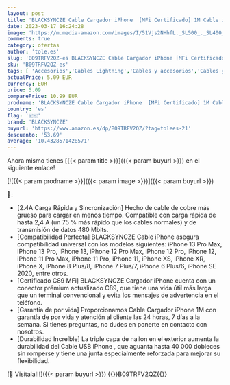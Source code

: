 ```yaml
---
layout: post
title: 'BLACKSYNCZE Cable Cargador iPhone  [MFi Certificado] 1M Cable iPhone Nylon Trenzado Cable iPhone Carga Rápida para iPhone 12 11 13 Pro Max Mini XR XS Max X 8 Plus 8 7 Plus 7 6S 6 Plus 6 SE 5S'
date: 2023-03-17 16:24:28
image: 'https://m.media-amazon.com/images/I/51Vjs2NHhfL._SL500_._SL400_.jpg'
comments: true
category: ofertas
author: 'tole.es'
slug: 'B09TRFV2QZ-es BLACKSYNCZE Cable Cargador iPhone [MFi Certificado] 1M...'
sku: 'B09TRFV2QZ-es'
tags: [ 'Accesorios','Cables Lightning','Cables y accesorios','Cables y conectores','Informática','blacksyncze','iphone','🇪🇸', ]
actualPrice: 5.09 EUR
currency: EUR
price: 5.09
comparePrice: 10.99 EUR
prodname: 'BLACKSYNCZE Cable Cargador iPhone  [MFi Certificado] 1M Cable iPhone Nylon Trenzado Cable iPhone Carga Rápida para iPhone 12 11 13 Pro Max Mini XR XS Max X 8 Plus 8 7 Plus 7 6S 6 Plus 6 SE 5S'
country: 'es'
flag: '🇪🇸'
brand: 'BLACKSYNCZE'
buyurl: 'https://www.amazon.es/dp/B09TRFV2QZ/?tag=tolees-21'
descuento: '53.69'
average: '10.4328571428571'
---
```


Ahora mismo tienes [{{< param title >}}]({{< param buyurl >}}) en el siguiente enlace!

[![{{< param prodname >}}]({{< param image >}})]({{< param buyurl >}})

🔎:

- [2.4A Carga Rápida y Sincronización] Hecho de cable de cobre más grueso para cargar en menos tiempo. Compatible con carga rápida de hasta 2,4 A (un 75 % más rápido que los cables normales) y de transmisión de datos 480 Mbits.
- [Compatibilidad Perfecta] BLACKSYNCZE Cable iPhone asegura compatibilidad universal con los modelos siguientes: iPhone 13 Pro Max, iPhone 13 Pro, iPhone 13, iPhone 12 Pro Max, iPhone 12 Pro, iPhone 12, iPhone 11 Pro Max, iPhone 11 Pro, iPhone 11, iPhone XS, iPhone XR, iPhone X, iPhone 8 Plus/8, iPhone 7 Plus/7, iPhone 6 Plus/6, iPhone SE 2020, entre otros.
- [Certificado C89 MFi] BLACKSYNCZE Cargador iPhone cuenta con un conector prémium actualizado C89, que tiene una vida útil más larga que un terminal convencional y evita los mensajes de advertencia en el teléfono.
- [Garantía de por vida] Proporcionamos Cable Cargador iPhone 1M con garantía de por vida y atención al cliente las 24 horas, 7 días a la semana. Si tienes preguntas, no dudes en ponerte en contacto con nosotros.
- [Durabilidad Increíble] La triple capa de nailon en el exterior aumenta la durabilidad del Cable USB iPhone , que aguanta hasta 40 000 dobleces sin romperse y tiene una junta especialmente reforzada para mejorar su flexibilidad.

[🛒 Visítala!!!]({{< param buyurl >}})
{{<world>}}B09TRFV2QZ{{</world>}}
